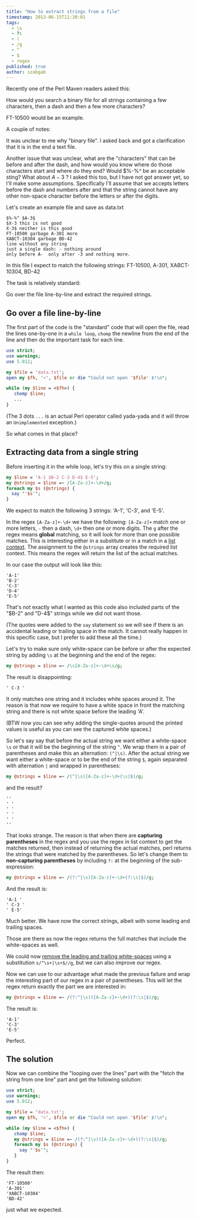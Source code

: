 ```yaml
---
title: "How to extract strings from a file"
timestamp: 2013-06-15T11:30:01
tags:
  - \s
  - ?:
  - (
  - /g
  - ^
  - $
  - regex
published: true
author: szabgab
---
```



Recently one of the Perl Maven readers asked this:

How would you search a binary file for all strings containing a few
characters, then a dash and then a few more characters?

FT-10500 would be an example.


A couple of notes:

It was unclear to me why "binary file". I asked back and got
a clarification that it is in the end a text file.

Another issue that was unclear, what are the "characters" that can be
before and after the dash, and how would you know where do those characters start
and where do they end? Would $%-%^ be an acceptable sting?  What about $A-3$ ?
I asked this too, but I have not got answer yet, so I'll make some assumptions.
Specifically I'll assume that we accepts letters before the dash and numbers after
and that the string cannot have any other non-space character before the letters
or after the digits.

Let's create an example file and save as data.txt

```
$%-%^ $A-3$
$X-3 this is not good
X-3$ neither is this good
FT-10500 garbage A-301 more
XABCT-10304 garbage BD-42
line without any string
just a single dash: - nothing around
only before A-  only after -3 and nothing more.
```

In this file I expect to match the following strings: FT-10500, A-301, XABCT-10304, BD-42

The task is relatively standard:

Go over the file line-by-line and extract the required strings.

## Go over a file line-by-line

The first part of the code is the "standard" code that will open the file,
read the lines one-by-one in a `while loop`, `chomp`
the newline from the end of the line and then do the important task for each line.

```perl
use strict;
use warnings;
use 5.012;

my $file = 'data.txt';
open my $fh, '<', $file or die "Could not open '$file' $!\n";

while (my $line = <$fh>) {
   chomp $line;
   ...
}
```

(The 3 dots `...` is an actual Perl operator called yada-yada and it will throw an `Unimplemented` exception.)

So what comes in that place?

## Extracting data from a single string

Before inserting it in the while loop, let's try this on a single string:

```perl
my $line = 'A-1 $B-2 C-3 D-4$ E-5';
my @strings = $line =~ /[A-Za-z]+-\d+/g;
foreach my $s (@strings) {
  say "'$s'";
}
```

We expect to match the following 3 strings: 'A-1', 'C-3', and 'E-5'.

In the regex `[A-Za-z]+-\d+` we have the following:
`[A-Za-z]+` match one or more letters, `-` then a dash, `\d+` then one or more digits.
The `g` after the regex means <b>global</b> matching, so it will look for more than one possible matches.
This is interesting either in a substitute or in a match in a [list context](/scalar-and-list-context-in-perl).
The assignment to the `@strings` array creates the required list context. This means the regex will return
the list of the actual matches.

In our case the output will look like this:

```
'A-1'
'B-2'
'C-3'
'D-4'
'E-5'
```

That's not exactly what I wanted as this code also included parts of the "$B-2" and "D-4$" strings while we did not want those.

(The quotes were added to the `say` statement so we will see if there is an accidental leading or trailing space
in the match. It cannot really happen in this specific case, but I prefer to add these all the time.)


Let's try to make sure only white-space can be before or after the expected string by adding `\s`
at the beginning and the end of the regex:

```perl
my @strings = $line =~ /\s[A-Za-z]+-\d+\s/g;
```

The result is disappointing:

```
' C-3 '
```

It only matches one string and it includes white spaces around it. The reason is that now we require to have
a white space in front the matching string and there is not white space before the leading 'A'.

(BTW now you can see why adding the single-quotes around the printed values is useful as you can see the captured
white spaces.)

So let's say say that before the actual string we want either a white-space `\s` or that it will be the
beginning of the string `^`. We wrap them in a pair of parentheses and make this an alternation: `(^|\s)`.
After the actual string we want either a white-space or to be the end of the string `$`, again separated
with alternation `|` and wrapped in parentheses:

```perl
my @strings = $line =~ /(^|\s)[A-Za-z]+-\d+(\s|$)/g;
```

and the result?

```
''
' '
' '
' '
' '
''
```

That looks strange. The reason is that when there are <b>capturing parentheses</b> in the regex and you use the regex
in list context to get the matches returned, then instead of returning the actual matches, perl returns the strings
that were matched by the parentheses. So let's change them to <b>non-capturing parentheses</b> by including `?:`
at the beginning of the sub-expression:

```perl
my @strings = $line =~ /(?:^|\s)[A-Za-z]+-\d+(?:\s|$)/g;
```

And the result is:

```
'A-1 '
' C-3 '
' E-5'
```

Much better. We have now the correct strings, albeit with some leading and trailing spaces.

Those are there as now the regex returns the full matches that include the white-spaces as well.

We could now [remove the leading and trailing white-spaces](/trim) using a substitution `s/^\s+|\s+$//g`,
but we can also improve our regex.

Now we can use to our advantage what made the previous failure and wrap the interesting part of our regex in
a pair of parentheses. This will let the regex return exactly the part we are interested in:

```perl
my @strings = $line =~ /(?:^|\s)([A-Za-z]+-\d+)(?:\s|$)/g;
```

The result is:

```
'A-1'
'C-3'
'E-5'
```

Perfect.

## The solution

Now we can combine the "looping over the lines" part with the "fetch the string from one line" part and get the following solution:

```perl
use strict;
use warnings;
use 5.012;

my $file = 'data.txt';
open my $fh, '<', $file or die "Could not open '$file' $!\n";

while (my $line = <$fh>) {
   chomp $line;
   my @strings = $line =~ /(?:^|\s)([A-Za-z]+-\d+)(?:\s|$)/g;
   foreach my $s (@strings) {
     say "'$s'";
   }
}
```

The result then:

```
'FT-10500'
'A-301'
'XABCT-10304'
'BD-42'
```

just what we expected.


